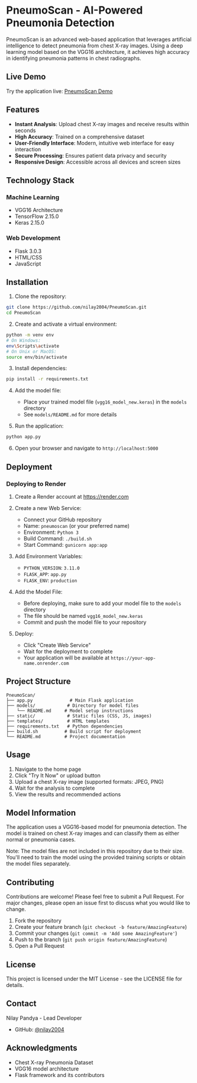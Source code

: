 # PneumoScan - AI-Powered Pneumonia Detection

PneumoScan is an advanced web-based application that leverages artificial intelligence to detect pneumonia from chest X-ray images. Using a deep learning model based on the VGG16 architecture, it achieves high accuracy in identifying pneumonia patterns in chest radiographs.

## Live Demo

Try the application live: [PneumoScan Demo](https://pneumoscan-1.onrender.com)

## Features

- **Instant Analysis**: Upload chest X-ray images and receive results within seconds
- **High Accuracy**: Trained on a comprehensive dataset
- **User-Friendly Interface**: Modern, intuitive web interface for easy interaction
- **Secure Processing**: Ensures patient data privacy and security
- **Responsive Design**: Accessible across all devices and screen sizes

## Technology Stack

### Machine Learning
- VGG16 Architecture
- TensorFlow 2.15.0
- Keras 2.15.0

### Web Development
- Flask 3.0.3
- HTML/CSS
- JavaScript

## Installation

1. Clone the repository:
```bash
git clone https://github.com/nilay2004/PneumoScan.git
cd PneumoScan
```

2. Create and activate a virtual environment:
```bash
python -m venv env
# On Windows:
env\Scripts\activate
# On Unix or MacOS:
source env/bin/activate
```

3. Install dependencies:
```bash
pip install -r requirements.txt
```

4. Add the model file:
   - Place your trained model file (`vgg16_model_new.keras`) in the `models` directory
   - See `models/README.md` for more details

5. Run the application:
```bash
python app.py
```

6. Open your browser and navigate to `http://localhost:5000`

## Deployment

### Deploying to Render

1. Create a Render account at https://render.com

2. Create a new Web Service:
   - Connect your GitHub repository
   - Name: `pneumoscan` (or your preferred name)
   - Environment: `Python 3`
   - Build Command: `./build.sh`
   - Start Command: `gunicorn app:app`

3. Add Environment Variables:
   - `PYTHON_VERSION`: `3.11.0`
   - `FLASK_APP`: `app.py`
   - `FLASK_ENV`: `production`

4. Add the Model File:
   - Before deploying, make sure to add your model file to the `models` directory
   - The file should be named `vgg16_model_new.keras`
   - Commit and push the model file to your repository

5. Deploy:
   - Click "Create Web Service"
   - Wait for the deployment to complete
   - Your application will be available at `https://your-app-name.onrender.com`

## Project Structure

```
PneumoScan/
├── app.py              # Main Flask application
├── models/            # Directory for model files
│   └── README.md     # Model setup instructions
├── static/            # Static files (CSS, JS, images)
├── templates/         # HTML templates
├── requirements.txt   # Python dependencies
├── build.sh          # Build script for deployment
└── README.md         # Project documentation
```

## Usage

1. Navigate to the home page
2. Click "Try It Now" or upload button
3. Upload a chest X-ray image (supported formats: JPEG, PNG)
4. Wait for the analysis to complete
5. View the results and recommended actions

## Model Information

The application uses a VGG16-based model for pneumonia detection. The model is trained on chest X-ray images and can classify them as either normal or pneumonia cases.

Note: The model files are not included in this repository due to their size. You'll need to train the model using the provided training scripts or obtain the model files separately.

## Contributing

Contributions are welcome! Please feel free to submit a Pull Request. For major changes, please open an issue first to discuss what you would like to change.

1. Fork the repository
2. Create your feature branch (`git checkout -b feature/AmazingFeature`)
3. Commit your changes (`git commit -m 'Add some AmazingFeature'`)
4. Push to the branch (`git push origin feature/AmazingFeature`)
5. Open a Pull Request

## License

This project is licensed under the MIT License - see the LICENSE file for details.

## Contact

Nilay Pandya - Lead Developer
- GitHub: [@nilay2004](https://github.com/nilay2004)

## Acknowledgments

- Chest X-ray Pneumonia Dataset
- VGG16 model architecture
- Flask framework and its contributors 